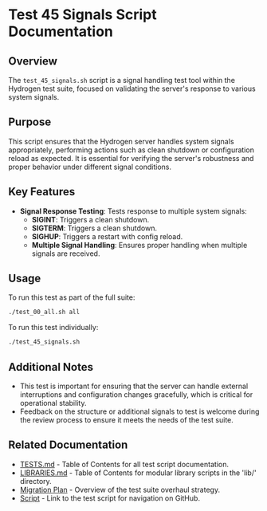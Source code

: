 # Test 45 Signals Script Documentation

## Overview

The `test_45_signals.sh` script is a signal handling test tool within the Hydrogen test suite, focused on validating the server's response to various system signals.

## Purpose

This script ensures that the Hydrogen server handles system signals appropriately, performing actions such as clean shutdown or configuration reload as expected. It is essential for verifying the server's robustness and proper behavior under different signal conditions.

## Key Features

- **Signal Response Testing**: Tests response to multiple system signals:
  - **SIGINT**: Triggers a clean shutdown.
  - **SIGTERM**: Triggers a clean shutdown.
  - **SIGHUP**: Triggers a restart with config reload.
  - **Multiple Signal Handling**: Ensures proper handling when multiple signals are received.

## Usage

To run this test as part of the full suite:

```bash
./test_00_all.sh all
```

To run this test individually:

```bash
./test_45_signals.sh
```

## Additional Notes

- This test is important for ensuring that the server can handle external interruptions and configuration changes gracefully, which is critical for operational stability.
- Feedback on the structure or additional signals to test is welcome during the review process to ensure it meets the needs of the test suite.

## Related Documentation

- [TESTS.md](TESTS.md) - Table of Contents for all test script documentation.
- [LIBRARIES.md](LIBRARIES.md) - Table of Contents for modular library scripts in the 'lib/' directory.
- [Migration Plan](Migration_Plan.md) - Overview of the test suite overhaul strategy.
- [Script](../test_45_signals.sh) - Link to the test script for navigation on GitHub.
